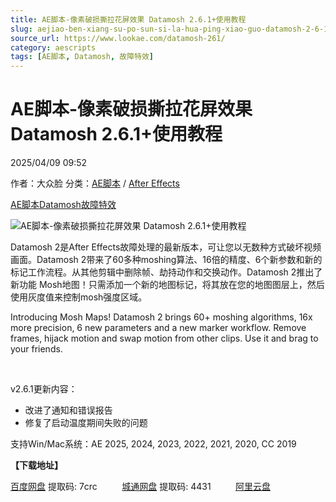 ```yaml
---
title: AE脚本-像素破损撕拉花屏效果 Datamosh 2.6.1+使用教程
slug: aejiao-ben-xiang-su-po-sun-si-la-hua-ping-xiao-guo-datamosh-2-6-1-shi-yong-jiao-cheng
source_url: https://www.lookae.com/datamosh-261/
category: aescripts
tags: [AE脚本, Datamosh, 故障特效]
---
```

# AE脚本-像素破损撕拉花屏效果 Datamosh 2.6.1+使用教程

2025/04/09 09:52

作者：大众脸
分类：[AE脚本](https://www.lookae.com/after-effects/aescripts/) / [After Effects](https://www.lookae.com/after-effects/)

[AE脚本](https://www.lookae.com/tag/ae%e8%84%9a%e6%9c%ac/)[Datamosh](https://www.lookae.com/tag/datamosh/)[故障特效](https://www.lookae.com/tag/%e6%95%85%e9%9a%9c%e7%89%b9%e6%95%88/)

![AE脚本-像素破损撕拉花屏效果 Datamosh 2.6.1+使用教程](https://www.lookae.com/wp-content/uploads/2023/04/Datamosh-2.jpg "AE脚本-像素破损撕拉花屏效果 Datamosh 2.6.1+使用教程-LookAE.com")

Datamosh 2是After Effects故障处理的最新版本，可让您以无数种方式破坏视频画面。Datamosh 2带来了60多种moshing算法、16倍的精度、6个新参数和新的标记工作流程。从其他剪辑中删除帧、劫持动作和交换动作。Datamosh 2推出了新功能 Mosh地图！只需添加一个新的地图标记，将其放在您的地图图层上，然后使用灰度值来控制mosh强度区域。

Introducing Mosh Maps! Datamosh 2 brings 60+ moshing algorithms, 16x more precision, 6 new parameters and a new marker workflow. Remove frames, hijack motion and swap motion from other clips. Use it and brag to your friends.

[﻿﻿﻿](https://cloud.video.taobao.com//play/u/705956171/p/1/e/6/t/1/404463793049.mp4)

v2.6.1更新内容：

* 改进了通知和错误报告
* 修复了启动温度期间失败的问题

支持Win/Mac系统：AE 2025, 2024, 2023, 2022, 2021, 2020, CC 2019

**【下载地址】**

[百度网盘](https://pan.baidu.com/s/1YpcG6jGmtaHKrQdj3I-EHA?pwd=7crc) 提取码: 7crc          [城通网盘](https://url70.ctfile.com/f/2827370-1495233256-52cb54?p=4431) 提取码: 4431          [阿里云盘](https://www.alipan.com/s/tHTvCm9TpSe)

